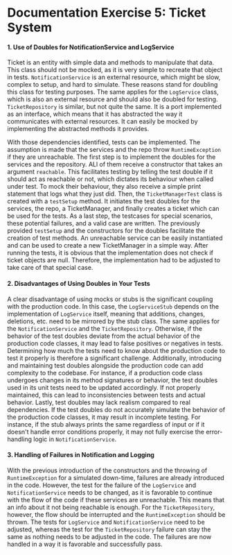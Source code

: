 # Documentation Exercise 5: Ticket System
#### 1. Use of Doubles for NotificationService and LogService
Ticket is an entity with simple data and methods to manipulate that data.
This class should not be mocked, as it is very simple to recreate that object in tests.
`NotificationService` is an external resource, which might be slow, complex to setup, and hard to simulate.
These reasons stand for doubling this class for testing purposes.
The same applies for the `LogService` class, which is also an external resource and should also be doubled for testing.
`TicketRepository` is similar, but not quite the same. It is a port implemented as an interface, which means that it has abstracted the way it communicates with external resources.
It can easily be mocked by implementing the abstracted methods it provides.

With those dependencies identified, tests can be implemented.
The assumption is made that the services and the repo throw `RuntimeException` if they are unreachable.
The first step is to implement the doubles for the services and the repository.
ALl of them receive a constructor that takes an argument `reachable`.
This facilitates testing by telling the test double if it should act as reachable or not, which dictates its behaviour when called under test.
To mock their behaviour, they also receive a simple print statement that logs what they just did.
Then, the `TicketManagerTest` class is created with a `testSetup` method.
It initiates the test doubles for the services, the repo, a TicketManager, and finally creates a ticket which can be used for the tests.
As a last step, the testcases for special scenarios, these potential failures, and a valid case are written.
The previously provided `testSetup` and the constructors for the doubles facilitate the creation of test methods.
An unreachable service can be easily instantiated and can be used to create a new TicketManager in a simple way.
After running the tests, it is obvious that the implementation does not check if ticket objects are null.
Therefore, the implementation had to be adjusted to take care of that special case.
#### 2. Disadvantages of Using Doubles in Your Tests
A clear disadvantage of using mocks or stubs is the significant coupling with the production code.
In this case, the `LogServiceStub` depends on the implementation of `LogService` itself, meaning that additions, changes, deletions, etc. need to be mirrored by the stub class.
The same applies for the `NotificationService` and the `TicketRepository`.
Otherwise, if the behavior of the test doubles deviate from the actual behavior of the production code classes, it may lead to false positives or negatives in tests.
Determining how much the tests need to know about the production code to test it properly is therefore a significant challenge.
Additionally, introducing and maintaining test doubles alongside the production code can add complexity to the codebase.
For instance, if a production code class undergoes changes in its method signatures or behavior, the test doubles used in its unit tests need to be updated accordingly.
If not properly maintained, this can lead to inconsistencies between tests and actual behavior.
Lastly, test doubles may lack realism compared to real dependencies.
If the test doubles do not accurately simulate the behavior of the production code classes, it may result in incomplete testing.
For instance, if the stub always prints the same regardless of input or if it doesn't handle error conditions properly, it may not fully exercise the error-handling logic in `NotificationService`.
#### 3. Handling of Failures in Notification and Logging
With the previous introduction of the constructors and the throwing of `RuntimeException` for a simulated down-time, failures are already introduced in the code.
However, the test for the failure of the `LogService` and `NotificationService` needs to be changed, as it is favorable to continue with the flow of the code if these services are unreachable.
This means that an info about it not being reachable is enough.
For the `TicketRepository`, however, the flow should be interrupted and the `RuntimeException` should be thrown.
The tests for `LogService` and `NotificationService` need to be adjusted, whereas the test for the `TicketRepository` failure can stay the same as nothing needs to be adjusted in the code.
The failures are now handled in a way it is favorable and successfully pass.
